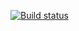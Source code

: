 [![Build status](https://ci.appveyor.com/api/projects/status/10hij0j9js4bokwu?svg=true)](https://ci.appveyor.com/project/alekanic/api-vd80t)

